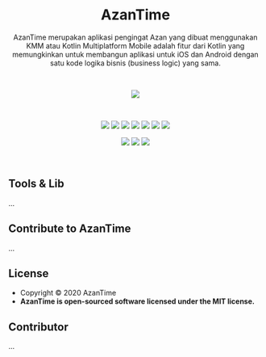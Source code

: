 <h1 align=center>AzanTime</h1>
<p align=center>
AzanTime merupakan aplikasi pengingat Azan yang dibuat menggunakan KMM atau Kotlin Multiplatform Mobile adalah fitur dari Kotlin yang memungkinkan untuk membangun aplikasi untuk iOS dan Android dengan satu kode logika bisnis (business logic) yang sama.
</p>

<br>

<p align=center>
  <img src="/assets/img/readme-banner.jpg" align=center>
</p>

<br>

<p align=center>
  <img src="https://img.shields.io/github/stars/AndroidDeveloperSurabaya/AzanTime?style=flat-square">
  <img src="https://img.shields.io/github/forks/AndroidDeveloperSurabaya/AzanTime?style=flat-square">
  <img src="https://img.shields.io/github/commit-activity/m/AndroidDeveloperSurabaya/AzanTime?label=commit&style=flat-square">
  <img src="https://img.shields.io/github/issues/AndroidDeveloperSurabaya/AzanTime?style=flat-square">
  <img src="https://img.shields.io/github/license/AndroidDeveloperSurabaya/AzanTime?style=flat-square">
  <img src="https://img.shields.io/github/repo-size/AndroidDeveloperSurabaya/AzanTime?style=flat-square">
  <img src="https://img.shields.io/github/downloads/AndroidDeveloperSurabaya/AzanTime/total?style=flat-square">
</p>

<p align=center>
  <img src="https://forthebadge.com/images/badges/built-with-love.svg">
  <img src="https://forthebadge.com/images/badges/makes-people-smile.svg">
  <img src="https://forthebadge.com/images/badges/built-by-developers.svg">
</p>

<br>

## Tools & Lib
...

## Contribute to AzanTime
...

## License
- Copyright © 2020 AzanTime
- <b>AzanTime is open-sourced software licensed under the MIT license.</b>

## Contributor
...